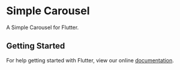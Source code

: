 # Simple Carousel

A Simple Carousel for Flutter.

## Getting Started

For help getting started with Flutter, view our online
[documentation](https://flutter.io/).
